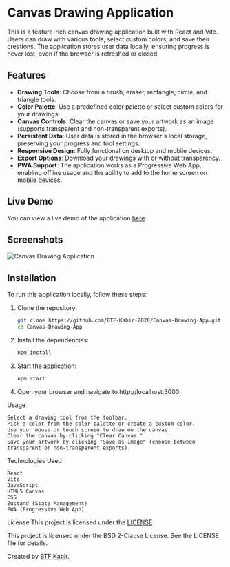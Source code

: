 # Canvas Drawing Application

This is a feature-rich canvas drawing application built with React and Vite. Users can draw with various tools, select custom colors, and save their creations. The application stores user data locally, ensuring progress is never lost, even if the browser is refreshed or closed.

## Features

- **Drawing Tools**: Choose from a brush, eraser, rectangle, circle, and triangle tools.
- **Color Palette**: Use a predefined color palette or select custom colors for your drawings.
- **Canvas Controls**: Clear the canvas or save your artwork as an image (supports transparent and non-transparent exports).
- **Persistent Data**: User data is stored in the browser's local storage, preserving your progress and tool settings.
- **Responsive Design**: Fully functional on desktop and mobile devices.
- **Export Options**: Download your drawings with or without transparency.
- **PWA Support**: The application works as a Progressive Web App, enabling offline usage and the ability to add to the home screen on mobile devices.

## Live Demo

You can view a live demo of the application [here]([https://www.example.com](https://canvas-drawing-app-zeta.vercel.app/)).

## Screenshots

![Canvas Drawing Application](https://github.com/user-attachments/assets/cbc5c760-f11d-4ba1-bb0c-07d3c19d78b1)

## Installation

To run this application locally, follow these steps:

1. Clone the repository:
   ```bash
   git clone https://github.com/BTF-Kabir-2020/Canvas-Drawing-App.git
   cd Canvas-Drawing-App
   
2. Install the dependencies:
   ```bash
   npm install

3. Start the application:
   
     ```bash
     npm start


4. Open your browser and navigate to http://localhost:3000.

Usage

    Select a drawing tool from the toolbar.
    Pick a color from the color palette or create a custom color.
    Use your mouse or touch screen to draw on the canvas.
    Clear the canvas by clicking "Clear Canvas."
    Save your artwork by clicking "Save as Image" (choose between transparent or non-transparent exports).

Technologies Used

    React
    Vite
    JavaScript
    HTML5 Canvas
    CSS
    Zustand (State Management)
    PWA (Progressive Web App)


License
    This project is licensed under the
    [LICENSE](./LICENSE)

This project is licensed under the BSD 2-Clause License. See the LICENSE file for details.

Created by [BTF Kabir](https://github.com/BTF-Kabir-2020).

